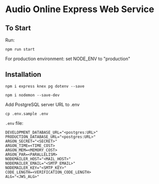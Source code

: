 # Audio Online Express Web Service

## To Start
Run:
```
npm run start
```
For production environment:
set NODE_ENV to "production"

## Installation

```
npm i express knex pg dotenv --save
```

```
npm i nodemon --save-dev
```

Add PostgreSQL server URL to .env
```
cp .env.sample .env
```
`.env` file:
```
DEVELOPMENT_DATABASE_URL="<postgres:URL>"
PRODUCTION_DATABASE_URL="<postgres:URL>"
ARGON_SECRET="<SECRET>"
ARGON_TIME=<TIME_COST>
ARGON_MEM=<MEMORY_COST>
ARGON_PAR=<PARALLELISM>
NODEMAILER_HOST="<MAIL_HOST>"
NODEMAILER_EMAIL="<SMTP_EMAIL>"
NODEMAILER_KEY="<SMTP_KEY>"
CODE_LENGTH=<VERIFICATION_CODE_LENGTH>
ALG="<JWS_ALG>"
```